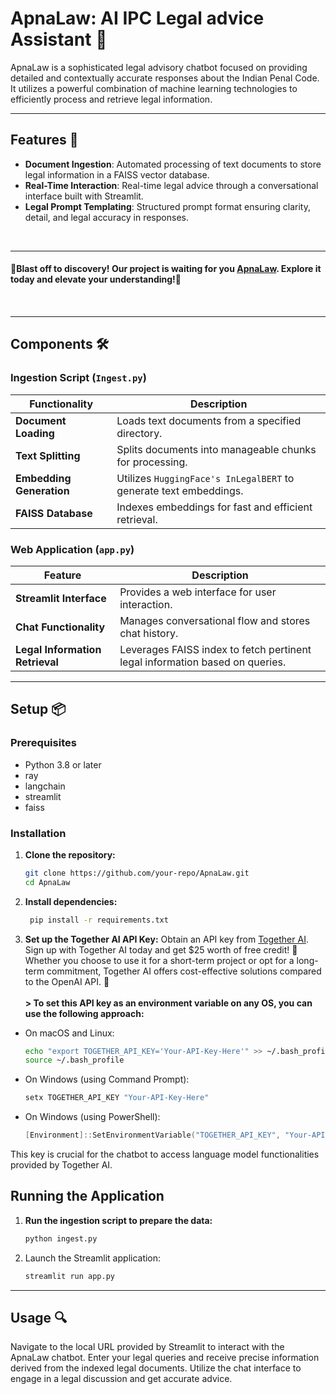# ApnaLaw: AI IPC Legal advice Assistant 📘

ApnaLaw is a sophisticated legal advisory chatbot focused on providing detailed and contextually accurate responses about the Indian Penal Code. It utilizes a powerful combination of machine learning technologies to efficiently process and retrieve legal information.

---

## Features 🌟

- **Document Ingestion**: Automated processing of text documents to store legal information in a FAISS vector database.
- **Real-Time Interaction**: Real-time legal advice through a conversational interface built with Streamlit.
- **Legal Prompt Templating**: Structured prompt format ensuring clarity, detail, and legal accuracy in responses.
<br>

---

<h4><strong>🚀Blast off to discovery! Our project is waiting for you <a href= "https://huggingface.co/spaces/adarsh-maurya/ApnaLawyer">ApnaLaw</a>. Explore it today and elevate your understanding!🌟</strong><h4>
<br>
   
---

## Components 🛠️

### Ingestion Script (`Ingest.py`)

| Functionality        | Description |
|----------------------|-------------|
| **Document Loading** | Loads text documents from a specified directory. |
| **Text Splitting**   | Splits documents into manageable chunks for processing. |
| **Embedding Generation** | Utilizes `HuggingFace's InLegalBERT` to generate text embeddings. |
| **FAISS Database**   | Indexes embeddings for fast and efficient retrieval. |

### Web Application (`app.py`)

| Feature               | Description |
|-----------------------|-------------|
| **Streamlit Interface** | Provides a web interface for user interaction. |
| **Chat Functionality**  | Manages conversational flow and stores chat history. |
| **Legal Information Retrieval** | Leverages FAISS index to fetch pertinent legal information based on queries. 

---

## Setup 📦

### Prerequisites

- Python 3.8 or later
- ray
- langchain
- streamlit
- faiss

### Installation

1. **Clone the repository:**
   ```bash
   git clone https://github.com/your-repo/ApnaLaw.git
   cd ApnaLaw
   ```
2. **Install dependencies:**
   ```bash
    pip install -r requirements.txt
   ```
3. **Set up the Together AI API Key:**
Obtain an API key from <a href="https://api.together.xyz/">Together AI</a>.&nbsp;
Sign up with Together AI today and get $25 worth of free credit! 🎉 Whether you choose to use it for a short-term project or opt for a long-term commitment, Together AI offers cost-effective solutions compared to the OpenAI API. 🚀&nbsp;<br><br>
**> To set this API key as an environment variable on any OS, you can use the following approach:**
  - On macOS and Linux:
    ```bash
    echo "export TOGETHER_API_KEY='Your-API-Key-Here'" >> ~/.bash_profile
    source ~/.bash_profile
    ```
  - On Windows (using Command Prompt):
    ```cmd
    setx TOGETHER_API_KEY "Your-API-Key-Here"
    ```
  - On Windows (using PowerShell):
    ```powershell
    [Environment]::SetEnvironmentVariable("TOGETHER_API_KEY", "Your-API-Key-Here", "User")
    ```
This key is crucial for the chatbot to access language model functionalities provided by Together AI.

## Running the Application
1. **Run the ingestion script to prepare the data:**
    ```bash
    python ingest.py
    ```
2. Launch the Streamlit application:
   ```bash
   streamlit run app.py
   ```
---

## Usage 🔍

Navigate to the local URL provided by Streamlit to interact with the ApnaLaw chatbot. Enter your legal queries and receive precise information derived from the indexed legal documents. Utilize the chat interface to engage in a legal discussion and get accurate advice.<br>
